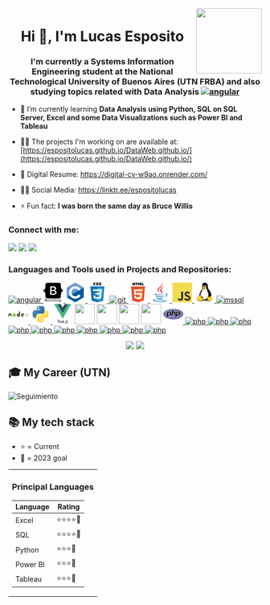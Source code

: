 <img align='right' src="https://media2.giphy.com/media/v1.Y2lkPTc5MGI3NjExMGJlNzk2YzQyY2I3MTZkYTg2ZjZkNTc0ZDE1MGJkN2UxNDY2MjNhYyZjdD1z/ZcufRAqudIYpZXkoPG/giphy.gif" width="130" height="130">

<h1 align="center">Hi 👋, I'm Lucas Esposito</h1>
<h3 align="center">I'm currently a Systems Information Engineering student at the National Technological University of Buenos Aires (UTN FRBA) and also studying topics related with Data Analysis  <a href="https://github.com/EspositoLucas/Data-Analyst-Portfolio-Project-Repository" target="_blank" rel="noreferrer"> <img src="https://cdn-icons-png.flaticon.com/512/2782/2782163.png" alt="angular" width="30" height="30"/> </a> </h3>

- 🌱 I’m currently learning **Data Analysis using Python, SQL on SQL Server, Excel and some Data Visualizations such as Power BI and Tableau**

- 👨‍💻 The projects I'm working on are available at: [https://espositolucas.github.io/DataWeb.github.io/](https://espositolucas.github.io/DataWeb.github.io/)

- 📄 Digital Resume: https://digital-cv-w9ao.onrender.com/

- 🙋‍♂️ Social Media: https://linktr.ee/espositolucas

- ⚡ Fun fact: **I was born the same day as Bruce Willis**

<h3 align="left">Connect with me:</h3>
<a href="https://github.com/EspositoLucas"><img src="https://img.shields.io/badge/-EspositoLucas-black?style=flat&labelColor=black&logo=github&logoColor=white"/></a>
  <a href="https://www.linkedin.com/in/lucas-esposito-tejerina-72b442235/"><img src="https://img.shields.io/badge/-Lucas%20Esposito Tejerina%20-0077B5?style=flat&logo=Linkedin&logoColor=white"/></a>
  <a href="https://mail.google.com/mail/?view=cm&fs=1&tf=1&to=espositolucas2002@gmail.com"><img src="https://img.shields.io/badge/-espositolucas2002@gmail.com-D14836?style=flat&logo=Gmail&logoColor=white"/></a>
  </p>

<h3 align="left">Languages and Tools used in Projects and Repositories:</h3>
<p align="left"> <a href="https://angular.io" target="_blank" rel="noreferrer"> <img src="https://angular.io/assets/images/logos/angular/angular.svg" alt="angular" width="40" height="40"/> </a> <a href="https://getbootstrap.com" target="_blank" rel="noreferrer"> <img src="https://raw.githubusercontent.com/devicons/devicon/master/icons/bootstrap/bootstrap-plain-wordmark.svg" alt="bootstrap" width="40" height="40"/> </a> <a href="https://www.cprogramming.com/" target="_blank" rel="noreferrer"> <img src="https://raw.githubusercontent.com/devicons/devicon/master/icons/c/c-original.svg" alt="c" width="40" height="40"/> </a> <a href="https://www.w3schools.com/css/" target="_blank" rel="noreferrer"> <img src="https://raw.githubusercontent.com/devicons/devicon/master/icons/css3/css3-original-wordmark.svg" alt="css3" width="40" height="40"/> </a> <a href="https://git-scm.com/" target="_blank" rel="noreferrer"> <img src="https://www.vectorlogo.zone/logos/git-scm/git-scm-icon.svg" alt="git" width="40" height="40"/> </a> <a href="https://www.w3.org/html/" target="_blank" rel="noreferrer"> <img src="https://raw.githubusercontent.com/devicons/devicon/master/icons/html5/html5-original-wordmark.svg" alt="html5" width="40" height="40"/> </a> <a href="https://www.java.com" target="_blank" rel="noreferrer"> <img src="https://raw.githubusercontent.com/devicons/devicon/master/icons/java/java-original.svg" alt="java" width="40" height="40"/> </a> <a href="https://developer.mozilla.org/en-US/docs/Web/JavaScript" target="_blank" rel="noreferrer"> <img src="https://raw.githubusercontent.com/devicons/devicon/master/icons/javascript/javascript-original.svg" alt="javascript" width="40" height="40"/> </a> <a href="https://www.linux.org/" target="_blank" rel="noreferrer"> <img src="https://raw.githubusercontent.com/devicons/devicon/master/icons/linux/linux-original.svg" alt="linux" width="40" height="40"/> </a> <a href="https://www.microsoft.com/en-us/sql-server" target="_blank" rel="noreferrer"> <img src="https://www.svgrepo.com/show/303229/microsoft-sql-server-logo.svg" alt="mssql" width="40" height="40"/> </a> <a href="https://nodejs.org" target="_blank" rel="noreferrer"> <img src="https://raw.githubusercontent.com/devicons/devicon/master/icons/nodejs/nodejs-original-wordmark.svg" alt="nodejs" width="40" height="40"/> </a> <a href="https://www.python.org" target="_blank" rel="noreferrer"> <img src="https://raw.githubusercontent.com/devicons/devicon/master/icons/python/python-original.svg" alt="python" width="40" height="40"/> </a> <a href="https://vuejs.org/" target="_blank" rel="noreferrer"> <img src="https://raw.githubusercontent.com/devicons/devicon/master/icons/vuejs/vuejs-original-wordmark.svg" alt="vuejs" width="40" height="40"/></a>
<a href="https://www.w3schools.com/EXCEL/index.php" target="_blank" rel="noreferrer"> <img src="https://img.icons8.com/fluency/512/microsoft-excel-2019.png" width="40" height="40"/></a>
 <a href="https://www.w3schools.com/googlesheets/" target="_blank" rel="noreferrer"> <img src="https://cdn-icons-png.flaticon.com/512/281/281761.png" width="40" height="40"/></a>
  <a href="https://public.tableau.com/app/profile/lucas.esposito3223/" target="_blank" rel="noreferrer"> <img src="https://img.icons8.com/color/512/tableau-software.png" width="40" height="40"/></a>
  <a href="https://app.powerbi.com/links/m7e47s5vo1?ctid=a6fe1b1e-97b7-422d-b1bc-e37254398663&pbi_source=linkShare" target="_blank" rel="noreferrer"> <img src="https://img.icons8.com/color/512/power-bi.png" width="40" height="40"/></a>
  <a href="https://www.php.net" target="_blank" rel="noreferrer"> <img src="https://raw.githubusercontent.com/devicons/devicon/master/icons/php/php-original.svg" alt="php" width="40" height="40"/> </a>
   <a href="https://jupyter.org/" target="_blank" rel="noreferrer"> <img src="https://cdn.icon-icons.com/icons2/2667/PNG/512/jupyter_app_icon_161280.png" alt="php" width="40" height="40"/> </a>
   <a href="https://pandas.pydata.org/" target="_blank" rel="noreferrer"> <img src="https://upload.wikimedia.org/wikipedia/commons/thumb/e/ed/Pandas_logo.svg/512px-Pandas_logo.svg.png?20200209204934" alt="php" width="80" height="40"/> </a>
  <a href="https://numpy.org/" target="_blank" rel="noreferrer"> <img src="https://cdn.icon-icons.com/icons2/2699/PNG/512/numpy_logo_icon_168073.png" alt="php" width="80" height="40"/> </a>
    <a href="https://matplotlib.org/" target="_blank" rel="noreferrer"> <img src="https://matplotlib.org/stable/_images/sphx_glr_logos2_003.png" alt="php" width="90" height="40"/> </a>
  <a href="https://scipy.org/" target="_blank" rel="noreferrer"> <img src="https://upload.wikimedia.org/wikipedia/commons/thumb/b/b2/SCIPY_2.svg/512px-SCIPY_2.svg.png?20200904111722" alt="php" width="40" height="40"/> </a>
   <a href="https://www.swift.org/getting-started/" target="_blank" rel="noreferrer"> <img src="https://cdn-icons-png.flaticon.com/128/732/732250.png" alt="php" width="40" height="40"/> </a>
  <a href="https://developer.android.com/studio/install" target="_blank" rel="noreferrer"> <img src="https://img.icons8.com/color/256/android-studio--v2.png" alt="php" width="40" height="40"/> </a>
  <a href="https://www.typescriptlang.org/" target="_blank" rel="noreferrer"> <img src="https://img.icons8.com/color/256/typescript.png" alt="php" width="40" height="40"/> </a>
  <a href="https://handlebarsjs.com/" target="_blank" rel="noreferrer"> <img src="https://handlebarsjs.com/images/handlebars_logo.png" alt="php" width="40" height="40"/> </a>
   <a href="https://streamlit.io/" target="_blank" rel="noreferrer"> <img src="https://fndomariano.github.io/images/2020-12-23/streamlit.png" alt="php" width="60" height="40"/> </a>
  

</p>

<p align="center">
  <img width="46%" src="https://github-readme-stats.vercel.app/api?username=EspositoLucas&show_icons=true&bg_color=0d1117&theme=github_dark&include_all_commits=true&count_private=true"/>
  <img width="34%" src="https://github-readme-stats.vercel.app/api/top-langs/?username=EspositoLucas&layout=compact&langs_count=8&theme=github_dark"/>
  </p>
  
## 🎓 My Career (UTN)
![Seguimiento](https://github.com/EspositoLucas/EspositoLucas/assets/79590470/c557334e-ce44-45fe-b394-abbadb199ffc)

## 📚 My tech stack

- ⭐ = Current
- 🎯 = 2023 goal


<table>
  <tr>
    <td>
  
### Principal Languages

| Language   | Rating     |
| ---------- | ---------- |
| Excel     | ⭐⭐⭐⭐🎯|
| SQL       | ⭐⭐⭐⭐🎯|
| Python    | ⭐⭐⭐🎯|
| Power BI  | ⭐⭐⭐🎯|
| Tableau   | ⭐⭐⭐🎯|
